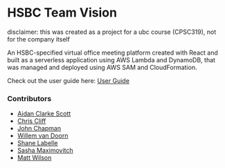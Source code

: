 # HSBC Team Vision
disclaimer: this was created as a project for a ubc course (CPSC319), not for the company itself

An HSBC-specified virtual office meeting platform created with React and built as a serverless application using AWS Lambda and DynamoDB, that was managed and deployed using AWS SAM and CloudFormation.

Check out the user guide here: [User Guide](https://drive.google.com/file/d/13lWC5EpZIHm4RMS_bxou8notzeDa1TnQ/view?usp=share_link)

### Contributors
- [Aidan Clarke Scott](https://github.com/aidanclarkescott)
- [Chris Cliff](https://github.com/cliff42)
- [John Chapman](https://github.com/johnfchapman)
- [Willem van Doorn](https://github.com/Willem-vd)
- [Shane Labelle](https://github.com/shanelabelle)
- [Sasha Maximovitch](https://github.com/TheEpicWatermelon)
- [Matt Wilson](https://github.com/mattwilson720)
